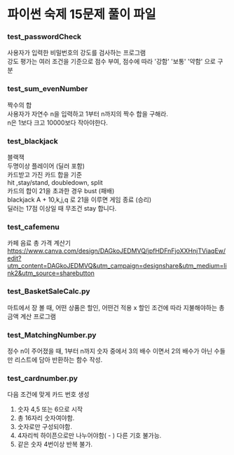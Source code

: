 # 파이썬 숙제 15문제 풀이 파일

### test_passwordCheck
사용자가 입력한 비밀번호의 강도를 검사하는 프로그램<br>
강도 평가는 여러 조건을 기준으로 점수 부여, 점수에 따라 '강함' '보통' '약함' 으로 구분

### test_sum_evenNumber
짝수의 합<br>
사용자가 자연수 n을 입력하고 1부터 n까지의 짝수 합을 구해라.<br>
n은 1보다 크고 10000보다 작아야한다.

### test_blackjack
블랙잭<br>
두명이상 플레이어 (딜러 포함)<br>
카드받고 가진 카드 합을 기준<br>
hit ,stay/stand, doubledown, split<br>
카드의 합이 21을 초과한 경우 bust (패배)<br>
blackjack A + 10,k,j,q 로 21을 이루면 게임 종료 (승리)<br>
딜러는 17점 이상일 때 무조건 stay 합니다.<br>

### test_cafemenu
카페 음료 총 가격 계산기<br>
https://www.canva.com/design/DAGkoJEDMVQ/jpfHDFnFjoXXHnjTViaqEw/edit?utm_content=DAGkoJEDMVQ&utm_campaign=designshare&utm_medium=link2&utm_source=sharebutton

### test_BasketSaleCalc.py
마트에서 장 볼 때, 어떤 상품은 할인, 어떤건 적용 x
할인 조건에 따라 지불해야하는 총 금액 계산 프로그램

### test_MatchingNumber.py
정수 n이 주어졌을 때, 1부터 n까지 숫자 중에서 3의 배수 이면서 2의 배수가 아닌 수들만 리스트에 담아 반환하는 함수 작성.

### test_cardnumber.py
다음 조건에 맞게 카드 번호 생성
1. 숫자 4,5 또는 6으로 시작
2. 총 16자리 숫자여야함.
3. 숫자로만 구성되야함.
4. 4자리씩 하이픈으로만 나누어야함( - ) 다른 기호 불가능.
5. 같은 숫자 4번이상 반복 불가.
